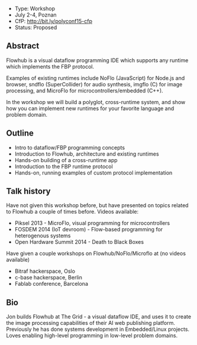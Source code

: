 
* Type: Workshop
* July 2-4, Poznan
* CfP: http://bit.ly/polyconf15-cfp
* Status: Proposed

Abstract
----------

Flowhub is a visual dataflow programming IDE
which supports any runtime which implements the FBP protocol.

Examples of existing runtimes include NoFlo (JavaScript) for Node.js and browser,
sndflo (SuperCollider) for audio synthesis, imgflo (C) for image processing,
and MicroFlo for microcontrollers/embedded (C++).

In the workshop we will build a polyglot, cross-runtime system,
and show how you can implement new runtimes for your favorite language and problem domain.


Outline
----------

* Intro to dataflow/FBP programming concepts
* Introduction to Flowhub, architecture and existing runtimes
* Hands-on building of a cross-runtime app
* Introduction to the FBP runtime protocol
* Hands-on, running examples of custom protocol implementation

Talk history
------------

Have not given this workshop before, but have presented on topics related to Flowhub a couple of times before. Videos available:

* Piksel 2013 - MicroFlo, visual programming for microcontrollers
* FOSDEM 2014 (IoT devroom) - Flow-based programming for heterogenous systems
* Open Hardware Summit 2014 - Death to Black Boxes

Have given a couple workshops on Flowhub/NoFlo/Microflo at (no videos available)

* Bitraf hackerspace, Oslo
* c-base hackerspace, Berlin
* Fablab conference, Barcelona

Bio
----
Jon builds Flowhub at The Grid - a visual dataflow IDE,
and uses it to create the image processing capabilities of their AI web publishing platform.
Previously he has done systems development in Embedded/Linux projects.
Loves enabling high-level programming in low-level problem domains.

